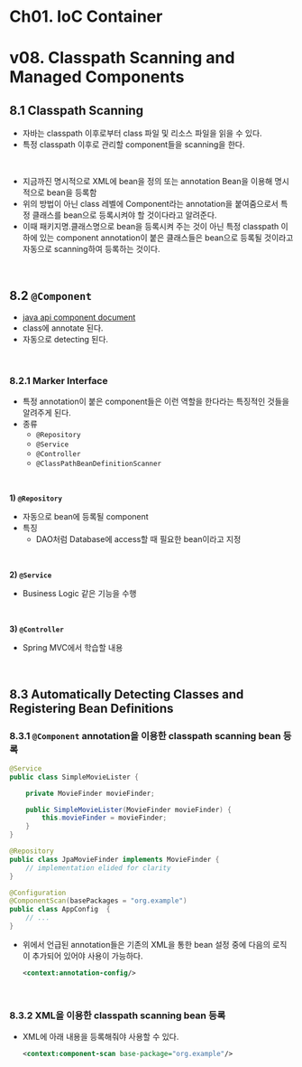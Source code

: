 # Ch01. IoC Container

# v08. Classpath Scanning and Managed Components

## 8.1 Classpath Scanning

- 자바는 classpath 이후로부터 class 파일 및 리소스 파일을 읽을 수 있다.
- 특정 classpath 이후로 관리할 component들을 scanning을 한다.

<br>

- 지금까진 명시적으로 XML에 bean을 정의 또는 annotation Bean을 이용해 명시적으로 bean을 등록함
- 위의 방법이 아닌 class 레벨에 Component라는 annotation을 붙여줌으로서 특정 클래스를 bean으로 등록시켜야 할 것이다라고 알려준다.
- 이때 패키지명.클래스명으로 bean을 등록시켜 주는 것이 아닌 특정 classpath 이하에 있는 component annotation이 붙은 클래스들은 bean으로 등록될 것이라고 자동으로 scanning하여 등록하는 것이다.

<br>

## 8.2 `@Component`

- [java api component document](https://docs.spring.io/spring-framework/docs/current/javadoc-api/org/springframework/stereotype/Component.html)
- class에 annotate 된다.
- 자동으로 detecting 된다.

<br>

### 8.2.1 Marker Interface

- 특정 annotation이 붙은 component들은 이런 역할을 한다라는 특징적인 것들을 알려주게 된다.
- 종류
  - `@Repository`
  - `@Service`
  - `@Controller`
  - `@ClassPathBeanDefinitionScanner`

<br>

**1) `@Repository`**

- 자동으로 bean에 등록될 component
- 특징
  - DAO처럼 Database에 access할 때 필요한 bean이라고 지정

<br>

**2) `@Service`**

- Business Logic 같은 기능을 수행

<br>

**3) `@Controller`**

- Spring MVC에서 학습할 내용

<br>

## 8.3 Automatically Detecting Classes and Registering Bean Definitions

### 8.3.1 `@Component` annotation을 이용한 classpath scanning bean 등록

```java
@Service
public class SimpleMovieLister {

    private MovieFinder movieFinder;

    public SimpleMovieLister(MovieFinder movieFinder) {
        this.movieFinder = movieFinder;
    }
}
```

```java
@Repository
public class JpaMovieFinder implements MovieFinder {
    // implementation elided for clarity
}
```

```java
@Configuration
@ComponentScan(basePackages = "org.example")
public class AppConfig  {
    // ...
}
```

- 위에서 언급된 annotation들은 기존의 XML을 통한 bean 설정 중에 다음의 로직이 추가되어 있어야 사용이 가능하다.

  ```xml
  <context:annotation-config/>
  ```

<br>

### 8.3.2 XML을 이용한 classpath scanning bean 등록

- XML에 아래 내용을 등록해줘야 사용할 수 있다.

  ```xml
  <context:component-scan base-package="org.example"/>
  ```

  

